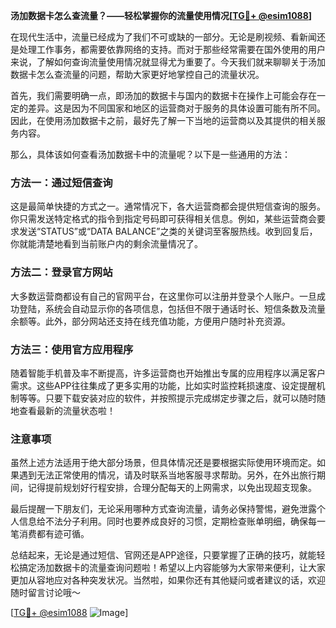 **汤加数据卡怎么查流量？——轻松掌握你的流量使用情况[[TG💪+ @esim1088](https://t.me/s/esim1088)]**

在现代生活中，流量已经成为了我们不可或缺的一部分。无论是刷视频、看新闻还是处理工作事务，都需要依靠网络的支持。而对于那些经常需要在国外使用的用户来说，了解如何查询流量使用情况就显得尤为重要了。今天我们就来聊聊关于汤加数据卡怎么查流量的问题，帮助大家更好地掌控自己的流量状况。

首先，我们需要明确一点，即汤加的数据卡与国内的数据卡在操作上可能会存在一定的差异。这是因为不同国家和地区的运营商对于服务的具体设置可能有所不同。因此，在使用汤加数据卡之前，最好先了解一下当地的运营商以及其提供的相关服务内容。

那么，具体该如何查看汤加数据卡中的流量呢？以下是一些通用的方法：

### 方法一：通过短信查询

这是最简单快捷的方式之一。通常情况下，各大运营商都会提供短信查询的服务。你只需发送特定格式的指令到指定号码即可获得相关信息。例如，某些运营商会要求发送“STATUS”或“DATA BALANCE”之类的关键词至客服热线。收到回复后，你就能清楚地看到当前账户内的剩余流量情况了。

### 方法二：登录官方网站

大多数运营商都设有自己的官网平台，在这里你可以注册并登录个人账户。一旦成功登陆，系统会自动显示你的各项信息，包括但不限于通话时长、短信条数及流量余额等。此外，部分网站还支持在线充值功能，方便用户随时补充资源。

### 方法三：使用官方应用程序

随着智能手机普及率不断提高，许多运营商也开始推出专属的应用程序以满足客户需求。这些APP往往集成了更多实用的功能，比如实时监控耗损速度、设定提醒机制等等。只要下载安装对应的软件，并按照提示完成绑定步骤之后，就可以随时随地查看最新的流量状态啦！

### 注意事项

虽然上述方法适用于绝大部分场景，但具体情况还是要根据实际使用环境而定。如果遇到无法正常使用的情况，请及时联系当地客服寻求帮助。另外，在外出旅行期间，记得提前规划好行程安排，合理分配每天的上网需求，以免出现超支现象。

最后提醒一下朋友们，无论采用哪种方式查询流量，请务必保持警惕，避免泄露个人信息给不法分子利用。同时也要养成良好的习惯，定期检查账单明细，确保每一笔消费都有迹可循。

总结起来，无论是通过短信、官网还是APP途径，只要掌握了正确的技巧，就能轻松搞定汤加数据卡的流量查询问题啦！希望以上内容能够为大家带来便利，让大家更加从容地应对各种突发状况。当然啦，如果你还有其他疑问或者建议的话，欢迎随时留言讨论哦～

[[TG💪+ @esim1088](https://t.me/s/esim1088) ![Image](https://i.postimg.cc/4NQfJmqS/Snipaste-2025-05-13-00-14-12.png)]